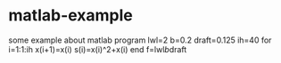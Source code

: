 # matlab-example
some example about matlab program
lwl=2
b=0.2
draft=0.125
ih=40
for i=1:1:ih
x(i+1)=x(i)
s(i)=x(i)^2+x(i)
end
f=lwl*b*draft
